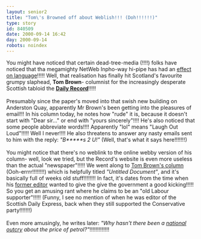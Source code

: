 ```yaml
---
layout: senior2
title: "Tom\'s Browned off about Weblish!!! (Doh!!!!!!)"
type: story
id: 840509
date: 2000-09-14 16:42
day: 2000-09-14
robots: noindex
---
```

You might have noticed that certain dead-tree-media (!!!!) folks have noticed that tha megamighty NetWeb Inpho-way hi-pipe has had an <a href="archives/2000_09_10_seniorcitizen_archive.html#811146">effect on language</a>!!!!! Well, that realisation has finally hit Scotland's favourite grumpy slaphead, <b>Tom Brown</b>- columnist for the increasingly desperate Scottish tabloid the <b><a href="http://www.record-mail.co.uk/">Daily Record</a></b>!!!!!<br/> <br/>Presumably since the paper's moved into that swish new building on Anderston Quay, apparently Mr Brown's been getting into the pleasures of email!!! In his column today, he notes how "rude" it is, because it doesn't start with "Dear sir..." or end with "yours sincerely"!!!! He's also noticed that some people abbreviate words!!!! Apparently "lol" means "Laugh Out Loud"!!!!! Well I never!!!! He also threatens to answer any nasty emails sent to him with the reply: <i>"B*****s 2 U!"</i> (Well, that's what it says here!!!!!!!) <br/> <br/>You might notice that there's no weblink to the online webby version of his column- well, look we tried, but the Record's website is even more useless than the actual "newspaper"!!!!! We went along to <a href="http://www.record-mail.co.uk/shtml/TOM_BROWN_PAGE/index.shtml">Tom Brown's column</a> (Ooh-errrr!!!!!!!!) which is helpfully titled <i>"Untitled Document"</i>, and it's basically full of weeks old stuff!!!!!!!! In fact, it's dates from the time when his <a href="http://www.thescotsman.co.uk/media.cfm?id=TS00131248&amp;d=Features&amp;c=media&amp;s=0">former editor</a> wanted to give the give the government a good kicking!!!!! So you get an amusing rant where he claims to be an "old Labour supporter"!!!!! (Funny, I see no mention of when he was editor of the Scottish Daily Express, back when they still supported the Conservative party!!!!!!!) <br/> <br/>Even more amusingly, he writes later: <i>"Why hasn't there been a <a href="http://www.thescotsman.co.uk/index.cfm?id=TS00141189&amp;d=News&amp;c=front&amp;s=1">national outcry</a> about the price of petrol?"</i>!!!!!!!!!!!!!

